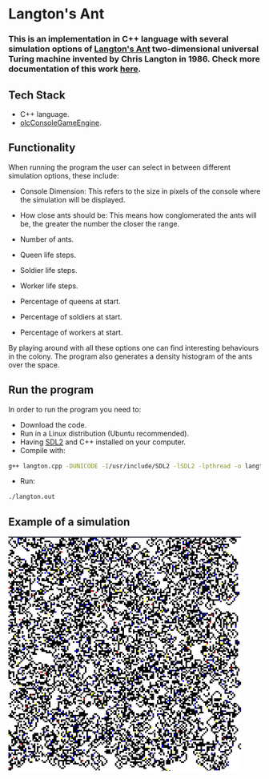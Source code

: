 # Langton's Ant

### This is an implementation in C++ language with several simulation options of [Langton's Ant](https://en.wikipedia.org/wiki/Langton%27s_ant) two-dimensional universal Turing machine invented by Chris Langton in 1986. Check more documentation of this work [here](https://github.com/howlettjames/Langton-Ant/blob/master/Docs/LANGTON_REPORT.pdf).

## Tech Stack
* C++ language.
* [olcConsoleGameEngine](https://github.com/OneLoneCoder/videos).

## Functionality
When running the program the user can select in between different simulation options, these include:

* Console Dimension: This refers to the size in pixels of the console where the simulation will be displayed.

* How close ants should be: This means how conglomerated the ants will be, the greater the number the closer the range.

* Number of ants.

* Queen life steps.

* Soldier life steps.

* Worker life steps.

* Percentage of queens at start.

* Percentage of soldiers at start.

* Percentage of workers at start.

By playing around with all these options one can find interesting behaviours in the colony.
The program also generates a density histogram of the ants over the space.

## Run the program

In order to run the program you need to:
* Download the code.
* Run in a Linux distribution (Ubuntu recommended).
* Having [SDL2](https://www.libsdl.org/download-2.0.php) and C++ installed on your computer.
* Compile with:
```bash
g++ langton.cpp -DUNICODE -I/usr/include/SDL2 -lSDL2 -lpthread -o langton.out
```
* Run:
```bash
./langton.out
```

## Example of a simulation

![Running the simulation](https://github.com/howlettjames/Langton-Ant/blob/master/Test/langton.png "Running the simulation")